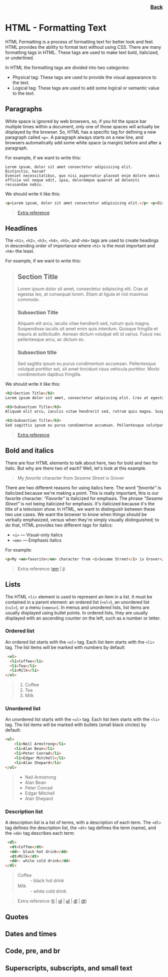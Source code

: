 <div align="right"><a href="../HTML.md"> <h3> Back </h3> </a></div>

# HTML - Formatting Text

HTML Formatting is a process of formatting text for better look and feel. HTML provides the ability to format text without using CSS. There are many formatting tags in HTML. These tags are used to make text bold, italicized, or underlined.

In HTML the formatting tags are divided into two categories:

*    Physical tag: These tags are used to provide the visual appearance to the text.
*    Logical tag: These tags are used to add some logical or semantic value to the text.

## Paragraphs
White space is ignored by web browsers, so, if you hit the space bar multiple times within a document, only one of those spaces will actually be displayed by the browser. So, HTML has a specific tag for defining a new paragraph called `<p>`. A paragraph always starts on a new line, and browsers automatically add some white space (a margin) before and after a paragraph.

For example, if we want to write this:

```
Lorem ipsum, dolor sit amet consectetur adipisicing elit. 
Distinctio, harum? 
Eveniet necessitatibus, quo nisi aspernatur placeat enim dolore omnis officia vel neque odit, ipsa, doloremque quaerat ad deleniti recusandae nobis.
```
We should write it like this:
```html
<p>Lorem ipsum, dolor sit amet consectetur adipisicing elit.</p> <p>Distinctio, harum?</p> <p>Eveniet necessitatibus, quo nisi aspernatur placeat enim dolore omnis officia vel neque odit, ipsa, doloremque quaerat ad deleniti recusandae nobis.</p>
```
> [Extra reference](https://developer.mozilla.org/en-US/docs/Web/HTML/Element/p)

## Headlines
The `<h1>`, `<h2>`, `<h3>`, `<h4>`, `<h5>`, and `<h6>` tags are used to create headings in descending order of importance where `<h1>` is the most important and `<h6>` the least.

For example, if we want to write this:

> ## Section Title
> Lorem ipsum dolor sit amet, consectetur adipiscing elit. Cras at egestas leo, at consequat lorem. Etiam at ligula et nisl maximus commodo.
> ### Subsection Title
> Aliquam elit arcu, iaculis vitae hendrerit sed, rutrum quis magna. Suspendisse iaculis sit amet enim quis interdum. Quisque fringilla et mauris at sollicitudin. Aenean dictum volutpat elit id varius. Fusce nec pellentesque arcu, ac dictum ex.
> ### Subsection title
> Sed sagittis ipsum eu purus condimentum accumsan. Pellentesque volutpat porttitor est, sit amet tincidunt risus vehicula porttitor. Morbi condimentum dapibus fringilla.

We should write it like this:

```html
<h2>Section Title</h2>
Lorem ipsum dolor sit amet, consectetur adipiscing elit. Cras at egestas leo, at consequat lorem. Etiam at ligula et nisl maximus commodo.

<h3>Subsection Title</h3>
Aliquam elit arcu, iaculis vitae hendrerit sed, rutrum quis magna. Suspendisse iaculis sit amet enim quis interdum. Quisque fringilla et mauris at sollicitudin. Aenean dictum volutpat elit id varius. Fusce nec pellentesque arcu, ac dictum ex.

<h3>Subsection Title</h3>
Sed sagittis ipsum eu purus condimentum accumsan. Pellentesque volutpat porttitor est, sit amet tincidunt risus vehicula porttitor. Morbi condimentum dapibus fringilla.
```

> [Extra reference](https://developer.mozilla.org/en-US/docs/Web/HTML/Element/Heading_Elements)

## Bold and italics
There are four HTML elements to talk about here, two for bold and two for italic. But why are there two of each? Well, let's look at this example.

> My *favorite* character from *Sesame Street* is Grover

There are two different reasons for using italics here. The word *"favorite"* is italicized because we're making a point. This is really important, this is our favorite character. *"Favorite"* is italicized for emphasis. The phrase *"Sesame Street"* is not being italicized for emphasis. It's italicized because it's the title of a television show. In HTML, we want to distinguish between these two use cases. We want the browser to know when things should be verbally emphasized, versus when they're simply visually distinguished; to do that, HTML provides two different tags for italics:

* `<i>` — Visual-only italics
* `<em>` — Emphasis italics

For example:

```html
<p>My <em>favorite</em> character from <i>Sesame Street</i> is Grover</p>
```
> Extra reference ([em](https://developer.mozilla.org/en-US/docs/Web/HTML/Element/em) | [i](https://developer.mozilla.org/en-US/docs/Web/HTML/Element/i))

## Lists
The HTML `<li>` element is used to represent an item in a list. It must be contained in a parent element: an ordered list (`<ol>`), an unordered list (`<ul>`), or a menu (`<menu>`). In menus and unordered lists, list items are usually displayed using bullet points. In ordered lists, they are usually displayed with an ascending counter on the left, such as a number or letter.

### Ordered list
An ordered list starts with the `<ol>` tag. Each list item starts with the `<li>` tag. The list items will be marked with numbers by default:
```html
 <ol>
  <li>Coffee</li>
  <li>Tea</li>
  <li>Milk</li>
</ol> 
```
> 1. Coffee
> 2. Tea
> 3. Milk

### Unordered list
An unordered list starts with the `<ul>` tag. Each list item starts with the `<li>` tag. The list items will be marked with bullets (small black circles) by default:

```html
<ul>
    <li>Neil Armstrong</li>
    <li>Alan Bean</li>
    <li>Peter Conrad</li>
    <li>Edgar Mitchell</li>
    <li>Alan Shepard</li>
</ul>
```
> * Neil Armstrong
> * Alan Bean
> * Peter Conrad
> * Edgar Mitchell
> * Alan Shepard 


### Description list
A description list is a list of terms, with a description of each term. The `<dl>` tag defines the description list, the `<dt>` tag defines the term (name), and the `<dd>` tag describes each term:

```html
 <dl>
  <dt>Coffee</dt>
  <dd>- black hot drink</dd>
  <dt>Milk</dt>
  <dd>- white cold drink</dd>
</dl>
```
> <dl>
>  <dt>Coffee</dt>
>  <dd>- black hot drink</dd>
>  <dt>Milk</dt>
>  <dd>- white cold drink</dd>
> </dl> 

> Extra reference ([li](https://developer.mozilla.org/en-US/docs/Web/HTML/Element/li) | [ol](https://developer.mozilla.org/en-US/docs/Web/HTML/Element/ol) | [ul](https://developer.mozilla.org/en-US/docs/Web/HTML/Element/ul) | [dl](https://developer.mozilla.org/en-US/docs/Web/HTML/Element/dl) | [dt](https://developer.mozilla.org/en-US/docs/Web/HTML/Element/dt))

## Quotes

## Dates and times
## Code, pre, and br
## Superscripts, subscripts, and small text
